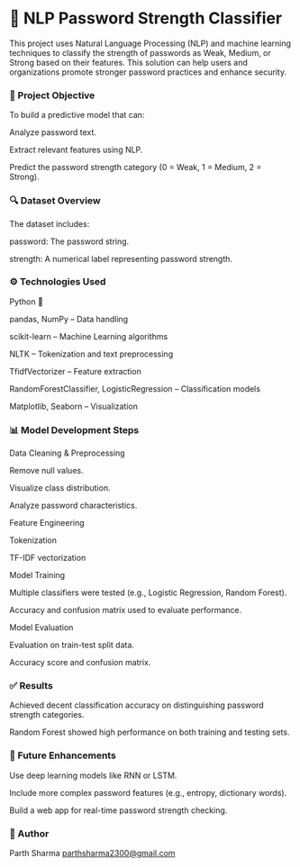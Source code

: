 # 🔐 NLP Password Strength Classifier
This project uses Natural Language Processing (NLP) and machine learning techniques to classify the strength of passwords as Weak, Medium, or Strong based on their features. This solution can help users and organizations promote stronger password practices and enhance security.

### 🧠 Project Objective
To build a predictive model that can:

Analyze password text.

Extract relevant features using NLP.

Predict the password strength category (0 = Weak, 1 = Medium, 2 = Strong).

### 🔍 Dataset Overview
The dataset includes:

password: The password string.

strength: A numerical label representing password strength.

### ⚙️ Technologies Used
Python 🐍

pandas, NumPy – Data handling

scikit-learn – Machine Learning algorithms

NLTK – Tokenization and text preprocessing

TfidfVectorizer – Feature extraction

RandomForestClassifier, LogisticRegression – Classification models

Matplotlib, Seaborn – Visualization

### 📊 Model Development Steps
Data Cleaning & Preprocessing

Remove null values.

Visualize class distribution.

Analyze password characteristics.

Feature Engineering

Tokenization

TF-IDF vectorization

Model Training

Multiple classifiers were tested (e.g., Logistic Regression, Random Forest).

Accuracy and confusion matrix used to evaluate performance.

Model Evaluation

Evaluation on train-test split data.

Accuracy score and confusion matrix.

### ✅ Results
Achieved decent classification accuracy on distinguishing password strength categories.

Random Forest showed high performance on both training and testing sets.

### 📌 Future Enhancements
Use deep learning models like RNN or LSTM.

Include more complex password features (e.g., entropy, dictionary words).

Build a web app for real-time password strength checking.

### 👤 Author
Parth Sharma 
parthsharma2300@gmail.com
